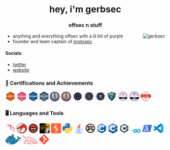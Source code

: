 <h1 align="center">hey, i'm gerbsec</h1>
<h3 align="center">offsec n stuff</h3>


<img align="right" src="https://github-readme-stats.vercel.app/api?username=gerbsec&show_icons=true&locale=en&theme=tokyonight" alt="gerbsec"/>


- anything and everything offsec with a lil bit of purple
- founder and team captain of [protosec](https://twitter.com/protos3c)

#### Socials:
- [twitter](https://twitter.com/gerbsec)
- [website](https://gerbsec.com)

### 🏅 Certifications and Achievements
<a href="https://www.credential.net/aaf2c998-78c4-4714-add1-7185a3602a91">![OSCP](./icons/oscp.png "OSCP")</a>
<a href="https://www.credential.net/19e60313-d540-407e-9ab2-4d400ab1d516">![OSWA](./icons/oswa.png "OSWA")</a>
<a href="https://www.credential.net/ffee954b-6fbc-4acd-9611-25d983622051">![OSWP](./icons/oswp.png "OSWP")</a>
<a href="https://www.credential.net/1857913a-1503-4522-aea7-acb1b322f286">![KLCP](./icons/klcp.png "KLCP")</a>
<a href="https://eu.badgr.com/public/assertions/a4EMav_CSaWQ5yhANMUqew">![CRTL](./icons/crtl.png "CRTL")</a>
<a href="https://api.eu.badgr.io/public/assertions/zMkwZ-sjQLWBDMVP6qbyZg">![CRTO](./icons/crto.png "CRTO")</a>
<a href="https://www.credly.com/badges/fc1dae51-8b79-4c60-9f85-24dc992a7230/public_url">![CPTS](./icons/cpts.png "CPTS")</a>
<a href="https://www.credly.com/badges/cd99db08-80f8-4309-9aa2-5ab54edd47a0/public_url">![CBBH](./icons/cbbh.png "CBBH")</a>
<a href="https://www.credly.com/badges/8199f750-ceca-4900-9cc8-c3b67b6525fd/public_url">![CDSA](./icons/cdsa.png "CDSA")</a>
<a href="https://www.credential.net/55133e9c-8420-4474-aabe-0385f9612c2a">![CRTP](./icons/crtp.png "CRTP")</a>
<a href="https://www.credential.net/8f673747-46f1-45b7-916e-b8bf82ffafc5">![PNPT](./icons/pnpt.png "PNPT")</a>
<a href="https://www.credential.net/83e803b8-50f0-4b7f-b543-8e65c021b69b">![PJPT](./icons/pjpt.png "PJPT")</a>
<a href="https://www.credly.com/badges/ac9a43b9-51bd-43a8-855f-cdaa942c13ac/public_url">![SEC+](./icons/sec+.png "SEC+")</a>

### 🖥️ Languages and Tools
![Kali Linux](./icons/kalilinux.png "Kali Linux")
![Ghidra](./icons/Ghidra.png "Ghidra")
![BinaryNinja](./icons/binaryninja.png "BinaryNinja")
![Cobalt Strike](./icons/cobaltstrike.png "Cobalt Strike")
![BurpSuite](./icons/BurpSuite.png "BurpSuite")
![Python](./icons/python.png "Python")
![Java](./icons/java.png "Java")
![Rust](./icons/rust.png "Rust")
![C](./icons/c.png "C")
![C++](./icons/cpp.png "C++")
![C#](./icons/csharp.png "C#")
![Golang](./icons/golang.png "Golang")
![PowerShell](./icons/powershell.png "PowerShell")
![VScode](./icons/vscode.png "VScode") 
![Docker](./icons/docker.png "Docker")
![Bloodhound](./icons/bloodhound.png "Bloodhound")
![git](./icons/git.png "git")
